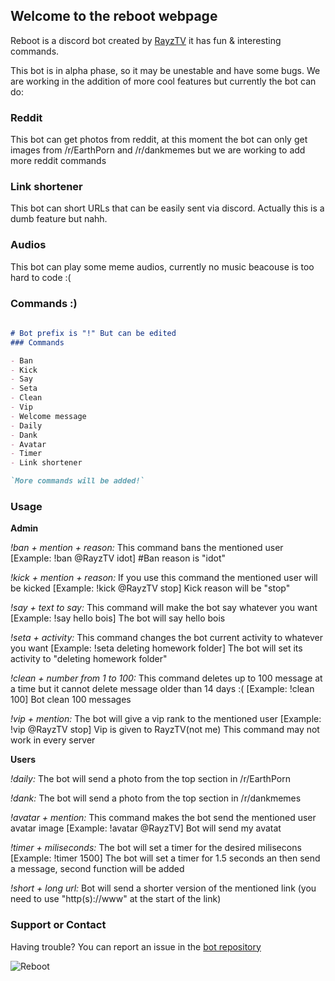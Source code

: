 ## Welcome to the reboot webpage

Reboot is a discord bot created by [RayzTV](https://github.com/RazyTV) it has fun & interesting commands.

This bot is in alpha phase, so it may be unestable and have some bugs. We are working in the addition of more cool features but currently the bot can do:  

### Reddit

This bot can get photos from reddit, at this moment the bot can only get images from /r/EarthPorn and /r/dankmemes but we are working to add more reddit commands

### Link shortener

This bot can short URLs that can be easily sent via discord. Actually this is a dumb feature but nahh. 

### Audios

This bot can play some meme audios, currently no music beacouse is too hard to code :( 

### Commands :)

```markdown
 
# Bot prefix is "!" But can be edited
### Commands

- Ban
- Kick
- Say
- Seta
- Clean
- Vip
- Welcome message
- Daily 
- Dank
- Avatar
- Timer
- Link shortener

`More commands will be added!`
```

### Usage

**Admin**

_!ban + mention + reason:_  This command bans the mentioned user 
[Example: !ban @RayzTV idot]  #Ban reason is "idot" 

_!kick + mention + reason:_  If you use this command the mentioned user will be kicked 
[Example: !kick @RayzTV stop] 
Kick reason will be "stop"

_!say + text to say:_  This command will make the bot say whatever you want 
[Example: !say hello bois]
The bot will say hello bois

_!seta + activity:_  This command changes the bot current activity to whatever you want 
[Example: !seta deleting homework folder]
The bot will set its activity to "deleting homework folder"

_!clean + number from 1 to 100:_ This command deletes up to 100 message at a time but it cannot delete message older than 14 days :(
[Example: !clean 100] Bot clean 100 messages

_!vip + mention:_ The bot will give a vip rank to the mentioned user 
[Example: !vip @RayzTV stop] Vip is given to RayzTV(not me)
This command may not work in every server

**Users**

_!daily:_ The bot will send a photo from the top section in /r/EarthPorn

_!dank:_ The bot will send a photo from the top section in /r/dankmemes

_!avatar + mention:_ This command makes the bot send the mentioned user avatar image [Example: !avatar @RayzTV]
Bot will send my avatat

_!timer + miliseconds:_ The bot will set a timer for the desired milisecons [Example: !timer 1500]
The bot will set a timer for 1.5 seconds an then send a message, second function will be added

_!short + long url:_ Bot will send a shorter version of the mentioned link (you need to use "http(s)://www" at the start of the link)

### Support or Contact

Having trouble? You can report an issue in the [bot repository](https://github.com/RazyTV/reboot)

![Reboot](https://imgur.com/wfIcSVM.png)

